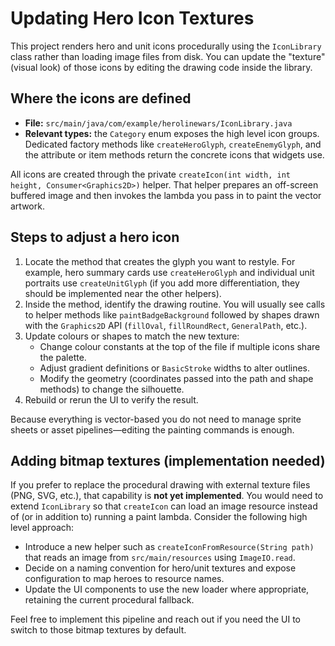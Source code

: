 # Updating Hero Icon Textures

This project renders hero and unit icons procedurally using the `IconLibrary` class rather than loading image files from disk. You can update the "texture" (visual look) of those icons by editing the drawing code inside the library.

## Where the icons are defined
- **File:** `src/main/java/com/example/herolinewars/IconLibrary.java`
- **Relevant types:** the `Category` enum exposes the high level icon groups. Dedicated factory methods like `createHeroGlyph`, `createEnemyGlyph`, and the attribute or item methods return the concrete icons that widgets use.

All icons are created through the private `createIcon(int width, int height, Consumer<Graphics2D>)` helper. That helper prepares an off-screen buffered image and then invokes the lambda you pass in to paint the vector artwork.

## Steps to adjust a hero icon
1. Locate the method that creates the glyph you want to restyle. For example, hero summary cards use `createHeroGlyph` and individual unit portraits use `createUnitGlyph` (if you add more differentiation, they should be implemented near the other helpers).
2. Inside the method, identify the drawing routine. You will usually see calls to helper methods like `paintBadgeBackground` followed by shapes drawn with the `Graphics2D` API (`fillOval`, `fillRoundRect`, `GeneralPath`, etc.).
3. Update colours or shapes to match the new texture:
   - Change colour constants at the top of the file if multiple icons share the palette.
   - Adjust gradient definitions or `BasicStroke` widths to alter outlines.
   - Modify the geometry (coordinates passed into the path and shape methods) to change the silhouette.
4. Rebuild or rerun the UI to verify the result.

Because everything is vector-based you do not need to manage sprite sheets or asset pipelines—editing the painting commands is enough.

## Adding bitmap textures (implementation needed)
If you prefer to replace the procedural drawing with external texture files (PNG, SVG, etc.), that capability is **not yet implemented**. You would need to extend `IconLibrary` so that `createIcon` can load an image resource instead of (or in addition to) running a paint lambda. Consider the following high level approach:

- Introduce a new helper such as `createIconFromResource(String path)` that reads an image from `src/main/resources` using `ImageIO.read`.
- Decide on a naming convention for hero/unit textures and expose configuration to map heroes to resource names.
- Update the UI components to use the new loader where appropriate, retaining the current procedural fallback.

Feel free to implement this pipeline and reach out if you need the UI to switch to those bitmap textures by default.
